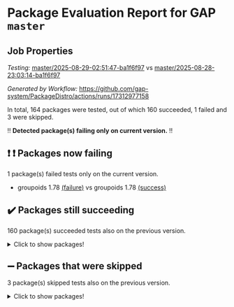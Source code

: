 # Package Evaluation Report for GAP `master`

## Job Properties

*Testing:* [master/2025-08-29-02:51:47-ba1f6f97](https://github.com/gap-system/PackageDistro/blob/data/reports/master/2025-08-29-02:51:47-ba1f6f97) vs [master/2025-08-28-23:03:14-ba1f6f97](https://github.com/gap-system/PackageDistro/blob/data/reports/master/2025-08-28-23:03:14-ba1f6f97)

*Generated by Workflow:* https://github.com/gap-system/PackageDistro/actions/runs/17312977158

In total, 164 packages were tested, out of which 160 succeeded, 1 failed and 3 were skipped.

:bangbang: **Detected package(s) failing only on current version.** :bangbang:

## :exclamation: :exclamation: Packages now failing

1 package(s) failed tests only on the current version.
- groupoids 1.78 [(failure)](https://github.com/gap-system/PackageDistro/actions/runs/17312977158/job/49150824298) vs groupoids 1.78 [(success)](https://github.com/gap-system/PackageDistro/actions/runs/17309612039/job/49141186996)

## :heavy_check_mark: Packages still succeeding

160 package(s) succeeded tests also on the previous version.
<details><summary>Click to show packages!</summary>

- 4ti2interface 2024.11-01 [(success)](https://github.com/gap-system/PackageDistro/actions/runs/17312977158/job/49150824167)
- ace 5.7.0 [(success)](https://github.com/gap-system/PackageDistro/actions/runs/17312977158/job/49150824158)
- aclib 1.3.3 [(success)](https://github.com/gap-system/PackageDistro/actions/runs/17312977158/job/49150824165)
- agt 0.3.1 [(success)](https://github.com/gap-system/PackageDistro/actions/runs/17312977158/job/49150824161)
- alco 1.1.1 [(success)](https://github.com/gap-system/PackageDistro/actions/runs/17312977158/job/49150824168)
- alnuth 3.2.1 [(success)](https://github.com/gap-system/PackageDistro/actions/runs/17312977158/job/49150824156)
- anupq 3.3.2 [(success)](https://github.com/gap-system/PackageDistro/actions/runs/17312977158/job/49150824177)
- atlasrep 2.1.9 [(success)](https://github.com/gap-system/PackageDistro/actions/runs/17312977158/job/49150824201)
- autodoc 2025.05.09 [(success)](https://github.com/gap-system/PackageDistro/actions/runs/17312977158/job/49150824184)
- automata 1.16 [(success)](https://github.com/gap-system/PackageDistro/actions/runs/17312977158/job/49150824193)
- automgrp 1.3.3 [(success)](https://github.com/gap-system/PackageDistro/actions/runs/17312977158/job/49150824170)
- autpgrp 1.11.1 [(success)](https://github.com/gap-system/PackageDistro/actions/runs/17312977158/job/49150824173)
- cap 2025.08-03 [(success)](https://github.com/gap-system/PackageDistro/actions/runs/17312977158/job/49150824179)
- caratinterface 2.3.7 [(success)](https://github.com/gap-system/PackageDistro/actions/runs/17312977158/job/49150824181)
- cddinterface 2025.06.24 [(success)](https://github.com/gap-system/PackageDistro/actions/runs/17312977158/job/49150824180)
- circle 1.6.6 [(success)](https://github.com/gap-system/PackageDistro/actions/runs/17312977158/job/49150824175)
- classicpres 1.22 [(success)](https://github.com/gap-system/PackageDistro/actions/runs/17312977158/job/49150824182)
- cohomolo 1.6.11 [(success)](https://github.com/gap-system/PackageDistro/actions/runs/17312977158/job/49150824197)
- congruence 1.2.7 [(success)](https://github.com/gap-system/PackageDistro/actions/runs/17312977158/job/49150824183)
- corefreesub 0.6 [(success)](https://github.com/gap-system/PackageDistro/actions/runs/17312977158/job/49150824185)
- corelg 1.57 [(success)](https://github.com/gap-system/PackageDistro/actions/runs/17312977158/job/49150824192)
- crime 1.6 [(success)](https://github.com/gap-system/PackageDistro/actions/runs/17312977158/job/49150824221)
- crisp 1.4.8 [(success)](https://github.com/gap-system/PackageDistro/actions/runs/17312977158/job/49150824198)
- crypting 0.10.6 [(success)](https://github.com/gap-system/PackageDistro/actions/runs/17312977158/job/49150824204)
- cryst 4.1.29 [(success)](https://github.com/gap-system/PackageDistro/actions/runs/17312977158/job/49150824199)
- crystcat 1.1.10 [(success)](https://github.com/gap-system/PackageDistro/actions/runs/17312977158/job/49150824202)
- ctbllib 1.3.11 [(success)](https://github.com/gap-system/PackageDistro/actions/runs/17312977158/job/49150824211)
- cubefree 1.20 [(success)](https://github.com/gap-system/PackageDistro/actions/runs/17312977158/job/49150824203)
- curlinterface 2.4.2 [(success)](https://github.com/gap-system/PackageDistro/actions/runs/17312977158/job/49150824196)
- cvec 2.8.4 [(success)](https://github.com/gap-system/PackageDistro/actions/runs/17312977158/job/49150824219)
- datastructures 0.3.3 [(success)](https://github.com/gap-system/PackageDistro/actions/runs/17312977158/job/49150824207)
- deepthought 1.0.9 [(success)](https://github.com/gap-system/PackageDistro/actions/runs/17312977158/job/49150824222)
- design 1.8.2 [(success)](https://github.com/gap-system/PackageDistro/actions/runs/17312977158/job/49150824232)
- difsets 2.3.1 [(success)](https://github.com/gap-system/PackageDistro/actions/runs/17312977158/job/49150824209)
- digraphs 1.10.1 [(success)](https://github.com/gap-system/PackageDistro/actions/runs/17312977158/job/49150824228)
- edim 1.3.8 [(success)](https://github.com/gap-system/PackageDistro/actions/runs/17312977158/job/49150824208)
- example 4.4.1 [(success)](https://github.com/gap-system/PackageDistro/actions/runs/17312977158/job/49150824225)
- examplesforhomalg 2023.10-01 [(success)](https://github.com/gap-system/PackageDistro/actions/runs/17312977158/job/49150824226)
- factint 1.6.3 [(success)](https://github.com/gap-system/PackageDistro/actions/runs/17312977158/job/49150824233)
- ferret 1.0.14 [(success)](https://github.com/gap-system/PackageDistro/actions/runs/17312977158/job/49150824260)
- fga 1.5.0 [(success)](https://github.com/gap-system/PackageDistro/actions/runs/17312977158/job/49150824235)
- fining 1.5.6 [(success)](https://github.com/gap-system/PackageDistro/actions/runs/17312977158/job/49150824236)
- float 1.0.9 [(success)](https://github.com/gap-system/PackageDistro/actions/runs/17312977158/job/49150824230)
- format 1.4.4 [(success)](https://github.com/gap-system/PackageDistro/actions/runs/17312977158/job/49150824227)
- forms 1.2.13 [(success)](https://github.com/gap-system/PackageDistro/actions/runs/17312977158/job/49150824248)
- fplsa 1.2.6 [(success)](https://github.com/gap-system/PackageDistro/actions/runs/17312977158/job/49150824263)
- fr 2.4.13 [(success)](https://github.com/gap-system/PackageDistro/actions/runs/17312977158/job/49150824237)
- francy 2.0.3 [(success)](https://github.com/gap-system/PackageDistro/actions/runs/17312977158/job/49150824262)
- fwtree 1.3 [(success)](https://github.com/gap-system/PackageDistro/actions/runs/17312977158/job/49150824259)
- gapdoc 1.6.7 [(success)](https://github.com/gap-system/PackageDistro/actions/runs/17312977158/job/49150824256)
- gauss 2024.11-01 [(success)](https://github.com/gap-system/PackageDistro/actions/runs/17312977158/job/49150824261)
- gaussforhomalg 2024.08-01 [(success)](https://github.com/gap-system/PackageDistro/actions/runs/17312977158/job/49150824277)
- gbnp 1.1.0 [(success)](https://github.com/gap-system/PackageDistro/actions/runs/17312977158/job/49150824266)
- generalizedmorphismsforcap 2025.08-01 [(success)](https://github.com/gap-system/PackageDistro/actions/runs/17312977158/job/49150824309)
- genss 1.6.9 [(success)](https://github.com/gap-system/PackageDistro/actions/runs/17312977158/job/49150824270)
- gradedmodules 2024.12-01 [(success)](https://github.com/gap-system/PackageDistro/actions/runs/17312977158/job/49150824251)
- gradedringforhomalg 2024.07-01 [(success)](https://github.com/gap-system/PackageDistro/actions/runs/17312977158/job/49150824275)
- grape 4.9.2 [(success)](https://github.com/gap-system/PackageDistro/actions/runs/17312977158/job/49150824286)
- grpconst 2.6.5 [(success)](https://github.com/gap-system/PackageDistro/actions/runs/17312977158/job/49150824273)
- guarana 0.96.3 [(success)](https://github.com/gap-system/PackageDistro/actions/runs/17312977158/job/49150824297)
- guava 3.20 [(success)](https://github.com/gap-system/PackageDistro/actions/runs/17312977158/job/49150824280)
- hap 1.70 [(success)](https://github.com/gap-system/PackageDistro/actions/runs/17312977158/job/49150824283)
- hapcryst 0.1.15 [(success)](https://github.com/gap-system/PackageDistro/actions/runs/17312977158/job/49150824279)
- hecke 1.5.4 [(success)](https://github.com/gap-system/PackageDistro/actions/runs/17312977158/job/49150824305)
- help 4.0 [(success)](https://github.com/gap-system/PackageDistro/actions/runs/17312977158/job/49150824300)
- homalg 2024.01-01 [(success)](https://github.com/gap-system/PackageDistro/actions/runs/17312977158/job/49150824287)
- homalgtocas 2023.11-01 [(success)](https://github.com/gap-system/PackageDistro/actions/runs/17312977158/job/49150824292)
- ibnp 0.16 [(success)](https://github.com/gap-system/PackageDistro/actions/runs/17312977158/job/49150824304)
- idrel 2.48 [(success)](https://github.com/gap-system/PackageDistro/actions/runs/17312977158/job/49150824289)
- images 1.3.3 [(success)](https://github.com/gap-system/PackageDistro/actions/runs/17312977158/job/49150824307)
- inducereduce 1.1 [(success)](https://github.com/gap-system/PackageDistro/actions/runs/17312977158/job/49150824308)
- intpic 0.4.0 [(success)](https://github.com/gap-system/PackageDistro/actions/runs/17312977158/job/49150824293)
- io 4.9.3 [(success)](https://github.com/gap-system/PackageDistro/actions/runs/17312977158/job/49150824299)
- io_forhomalg 2023.02-04 [(success)](https://github.com/gap-system/PackageDistro/actions/runs/17312977158/job/49150824310)
- irredsol 1.4.4 [(success)](https://github.com/gap-system/PackageDistro/actions/runs/17312977158/job/49150824302)
- json 2.2.3 [(success)](https://github.com/gap-system/PackageDistro/actions/runs/17312977158/job/49150824303)
- jupyterkernel 1.5.1 [(success)](https://github.com/gap-system/PackageDistro/actions/runs/17312977158/job/49150824316)
- jupyterviz 1.5.6 [(success)](https://github.com/gap-system/PackageDistro/actions/runs/17312977158/job/49150824317)
- kan 1.37 [(success)](https://github.com/gap-system/PackageDistro/actions/runs/17312977158/job/49150824312)
- kbmag 1.5.11 [(success)](https://github.com/gap-system/PackageDistro/actions/runs/17312977158/job/49150824311)
- laguna 3.9.7 [(success)](https://github.com/gap-system/PackageDistro/actions/runs/17312977158/job/49150824335)
- liealgdb 2.2.1 [(success)](https://github.com/gap-system/PackageDistro/actions/runs/17312977158/job/49150824358)
- liepring 2.9.1 [(success)](https://github.com/gap-system/PackageDistro/actions/runs/17312977158/job/49150824347)
- liering 2.4.2 [(success)](https://github.com/gap-system/PackageDistro/actions/runs/17312977158/job/49150824338)
- linearalgebraforcap 2025.08-02 [(success)](https://github.com/gap-system/PackageDistro/actions/runs/17312977158/job/49150824339)
- lins 0.9 [(success)](https://github.com/gap-system/PackageDistro/actions/runs/17312977158/job/49150824330)
- localizeringforhomalg 2023.10-01 [(success)](https://github.com/gap-system/PackageDistro/actions/runs/17312977158/job/49150824337)
- loops 3.4.4 [(success)](https://github.com/gap-system/PackageDistro/actions/runs/17312977158/job/49150824328)
- lpres 1.1.1 [(success)](https://github.com/gap-system/PackageDistro/actions/runs/17312977158/job/49150824334)
- majoranaalgebras 1.5.2 [(success)](https://github.com/gap-system/PackageDistro/actions/runs/17312977158/job/49150824327)
- mapclass 1.4.6 [(success)](https://github.com/gap-system/PackageDistro/actions/runs/17312977158/job/49150824332)
- matgrp 0.72 [(success)](https://github.com/gap-system/PackageDistro/actions/runs/17312977158/job/49150824344)
- matricesforhomalg 2025.08-01 [(success)](https://github.com/gap-system/PackageDistro/actions/runs/17312977158/job/49150824349)
- modisom 3.0.0 [(success)](https://github.com/gap-system/PackageDistro/actions/runs/17312977158/job/49150824336)
- modulepresentationsforcap 2025.08-02 [(success)](https://github.com/gap-system/PackageDistro/actions/runs/17312977158/job/49150824343)
- modules 2024.12-01 [(success)](https://github.com/gap-system/PackageDistro/actions/runs/17312977158/job/49150824366)
- monoidalcategories 2025.08-02 [(success)](https://github.com/gap-system/PackageDistro/actions/runs/17312977158/job/49150824353)
- nconvex 2024.12-01 [(success)](https://github.com/gap-system/PackageDistro/actions/runs/17312977158/job/49150824348)
- nilmat 1.4.2 [(success)](https://github.com/gap-system/PackageDistro/actions/runs/17312977158/job/49150824372)
- nock 1.5 [(success)](https://github.com/gap-system/PackageDistro/actions/runs/17312977158/job/49150824365)
- normalizinterface 1.4.1 [(success)](https://github.com/gap-system/PackageDistro/actions/runs/17312977158/job/49150824354)
- nq 2.5.11 [(success)](https://github.com/gap-system/PackageDistro/actions/runs/17312977158/job/49150824374)
- numericalsgps 1.4.0 [(success)](https://github.com/gap-system/PackageDistro/actions/runs/17312977158/job/49150824362)
- openmath 11.5.3 [(success)](https://github.com/gap-system/PackageDistro/actions/runs/17312977158/job/49150824363)
- orb 5.0.1 [(success)](https://github.com/gap-system/PackageDistro/actions/runs/17312977158/job/49150824360)
- packagemanager 1.6.3 [(success)](https://github.com/gap-system/PackageDistro/actions/runs/17312977158/job/49150824376)
- patternclass 2.4.5 [(success)](https://github.com/gap-system/PackageDistro/actions/runs/17312977158/job/49150824373)
- permut 2.0.5 [(success)](https://github.com/gap-system/PackageDistro/actions/runs/17312977158/job/49150824370)
- polenta 1.3.11 [(success)](https://github.com/gap-system/PackageDistro/actions/runs/17312977158/job/49150824371)
- polycyclic 2.17 [(success)](https://github.com/gap-system/PackageDistro/actions/runs/17312977158/job/49150824375)
- polymaking 0.8.7 [(success)](https://github.com/gap-system/PackageDistro/actions/runs/17312977158/job/49150824398)
- primgrp 4.0.0 [(success)](https://github.com/gap-system/PackageDistro/actions/runs/17312977158/job/49150824367)
- profiling 2.6.2 [(success)](https://github.com/gap-system/PackageDistro/actions/runs/17312977158/job/49150824396)
- qdistrnd 0.9.5 [(success)](https://github.com/gap-system/PackageDistro/actions/runs/17312977158/job/49150824383)
- qpa 1.35 [(success)](https://github.com/gap-system/PackageDistro/actions/runs/17312977158/job/49150824394)
- quagroup 1.8.4 [(success)](https://github.com/gap-system/PackageDistro/actions/runs/17312977158/job/49150824377)
- radiroot 2.9 [(success)](https://github.com/gap-system/PackageDistro/actions/runs/17312977158/job/49150824387)
- rcwa 4.7.1 [(success)](https://github.com/gap-system/PackageDistro/actions/runs/17312977158/job/49150824382)
- rds 1.8 [(success)](https://github.com/gap-system/PackageDistro/actions/runs/17312977158/job/49150824386)
- recog 1.4.4 [(success)](https://github.com/gap-system/PackageDistro/actions/runs/17312977158/job/49150824378)
- repndecomp 1.3.0 [(success)](https://github.com/gap-system/PackageDistro/actions/runs/17312977158/job/49150824379)
- repsn 3.1.2 [(success)](https://github.com/gap-system/PackageDistro/actions/runs/17312977158/job/49150824404)
- resclasses 4.7.3 [(success)](https://github.com/gap-system/PackageDistro/actions/runs/17312977158/job/49150824392)
- ringsforhomalg 2024.11-02 [(success)](https://github.com/gap-system/PackageDistro/actions/runs/17312977158/job/49150824384)
- sco 2023.08-01 [(success)](https://github.com/gap-system/PackageDistro/actions/runs/17312977158/job/49150824395)
- scscp 2.4.4 [(success)](https://github.com/gap-system/PackageDistro/actions/runs/17312977158/job/49150824406)
- semigroups 5.5.3 [(success)](https://github.com/gap-system/PackageDistro/actions/runs/17312977158/job/49150824405)
- sglppow 2.4 [(success)](https://github.com/gap-system/PackageDistro/actions/runs/17312977158/job/49150824416)
- sgpviz 0.999.6 [(success)](https://github.com/gap-system/PackageDistro/actions/runs/17312977158/job/49150824430)
- simpcomp 2.1.14 [(success)](https://github.com/gap-system/PackageDistro/actions/runs/17312977158/job/49150824410)
- singular 2025.08.26 [(success)](https://github.com/gap-system/PackageDistro/actions/runs/17312977158/job/49150824401)
- sl2reps 1.1 [(success)](https://github.com/gap-system/PackageDistro/actions/runs/17312977158/job/49150824468)
- sla 1.6.2 [(success)](https://github.com/gap-system/PackageDistro/actions/runs/17312977158/job/49150824412)
- smallantimagmas 0.4.1 [(success)](https://github.com/gap-system/PackageDistro/actions/runs/17312977158/job/49150824408)
- smallgrp 1.5.4 [(success)](https://github.com/gap-system/PackageDistro/actions/runs/17312977158/job/49150824411)
- smallsemi 0.7.2 [(success)](https://github.com/gap-system/PackageDistro/actions/runs/17312977158/job/49150824407)
- sonata 2.9.6 [(success)](https://github.com/gap-system/PackageDistro/actions/runs/17312977158/job/49150824426)
- sophus 1.27 [(success)](https://github.com/gap-system/PackageDistro/actions/runs/17312977158/job/49150824419)
- sotgrps 1.3 [(success)](https://github.com/gap-system/PackageDistro/actions/runs/17312977158/job/49150824415)
- spinsym 1.5.2 [(success)](https://github.com/gap-system/PackageDistro/actions/runs/17312977158/job/49150824424)
- standardff 1.0 [(success)](https://github.com/gap-system/PackageDistro/actions/runs/17312977158/job/49150824413)
- symbcompcc 1.3.2 [(success)](https://github.com/gap-system/PackageDistro/actions/runs/17312977158/job/49150824436)
- thelma 1.3 [(success)](https://github.com/gap-system/PackageDistro/actions/runs/17312977158/job/49150824459)
- tomlib 1.2.11 [(success)](https://github.com/gap-system/PackageDistro/actions/runs/17312977158/job/49150824427)
- toolsforhomalg 2025.05-01 [(success)](https://github.com/gap-system/PackageDistro/actions/runs/17312977158/job/49150824431)
- toric 1.9.6 [(success)](https://github.com/gap-system/PackageDistro/actions/runs/17312977158/job/49150824422)
- transgrp 3.6.5 [(success)](https://github.com/gap-system/PackageDistro/actions/runs/17312977158/job/49150824435)
- typeset 1.2.3 [(success)](https://github.com/gap-system/PackageDistro/actions/runs/17312977158/job/49150824434)
- ugaly 4.1.3 [(success)](https://github.com/gap-system/PackageDistro/actions/runs/17312977158/job/49150824423)
- unipot 1.6 [(success)](https://github.com/gap-system/PackageDistro/actions/runs/17312977158/job/49150824447)
- unitlib 5.0.0 [(success)](https://github.com/gap-system/PackageDistro/actions/runs/17312977158/job/49150824448)
- utils 0.91 [(success)](https://github.com/gap-system/PackageDistro/actions/runs/17312977158/job/49150824445)
- uuid 0.7 [(success)](https://github.com/gap-system/PackageDistro/actions/runs/17312977158/job/49150824446)
- walrus 0.9991 [(success)](https://github.com/gap-system/PackageDistro/actions/runs/17312977158/job/49150824441)
- wedderga 4.11.1 [(success)](https://github.com/gap-system/PackageDistro/actions/runs/17312977158/job/49150824449)
- wpe 0.8 [(success)](https://github.com/gap-system/PackageDistro/actions/runs/17312977158/job/49150824470)
- xmod 2.95 [(success)](https://github.com/gap-system/PackageDistro/actions/runs/17312977158/job/49150824438)
- xmodalg 1.32 [(success)](https://github.com/gap-system/PackageDistro/actions/runs/17312977158/job/49150824443)
- yangbaxter 0.10.7 [(success)](https://github.com/gap-system/PackageDistro/actions/runs/17312977158/job/49150824444)
- zeromqinterface 0.17 [(success)](https://github.com/gap-system/PackageDistro/actions/runs/17312977158/job/49150824452)
</details>

## :heavy_minus_sign: Packages that were skipped

3 package(s) skipped tests also on the previous version.
<details><summary>Click to show packages!</summary>

- browse 1.8.21 [(skipped)](https://github.com/gap-system/PackageDistro/actions/runs/17312977158/job/49150417866)
- itc 1.5.1 [(skipped)](https://github.com/gap-system/PackageDistro/actions/runs/17312977158/job/49150417866)
- xgap 4.32 [(skipped)](https://github.com/gap-system/PackageDistro/actions/runs/17312977158/job/49150417866)
</details>

